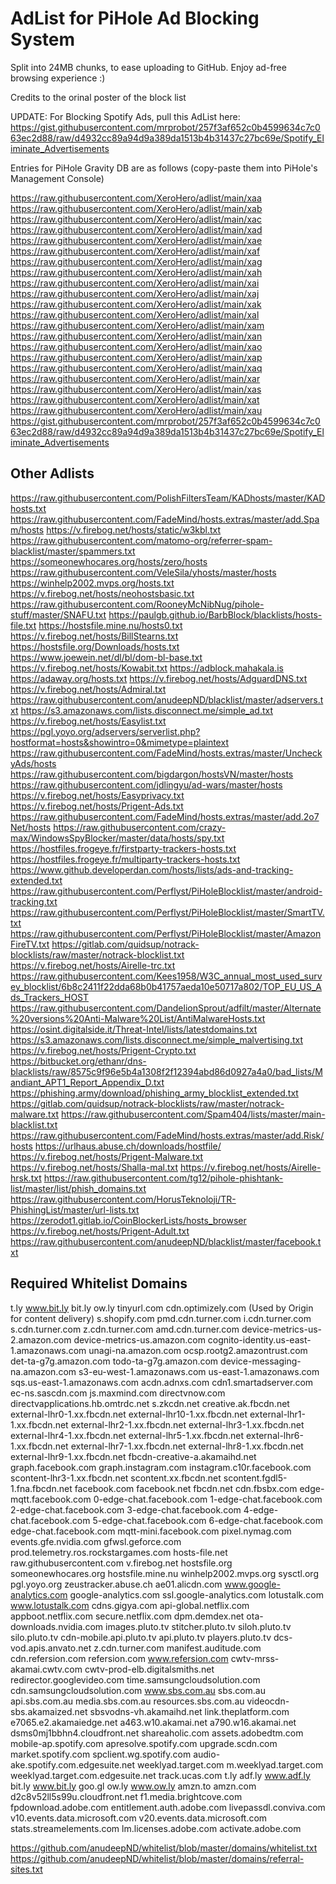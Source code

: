 # AdList for PiHole Ad Blocking System

Split into 24MB chunks, to ease uploading to GitHub. Enjoy ad-free browsing experience :) 

Credits to the orinal poster of the block list

UPDATE: For Blocking Spotify Ads, pull this AdList here: https://gist.githubusercontent.com/mrprobot/257f3af652c0b4599634c7c063ec2d88/raw/d4932cc89a94d9a389da1513b4b31437c27bc69e/Spotify_Eliminate_Advertisements


Entries for PiHole Gravity DB are as follows (copy-paste them into PiHole's Management Console)

https://raw.githubusercontent.com/XeroHero/adlist/main/xaa
https://raw.githubusercontent.com/XeroHero/adlist/main/xab
https://raw.githubusercontent.com/XeroHero/adlist/main/xac
https://raw.githubusercontent.com/XeroHero/adlist/main/xad
https://raw.githubusercontent.com/XeroHero/adlist/main/xae
https://raw.githubusercontent.com/XeroHero/adlist/main/xaf
https://raw.githubusercontent.com/XeroHero/adlist/main/xag
https://raw.githubusercontent.com/XeroHero/adlist/main/xah
https://raw.githubusercontent.com/XeroHero/adlist/main/xai
https://raw.githubusercontent.com/XeroHero/adlist/main/xaj
https://raw.githubusercontent.com/XeroHero/adlist/main/xak
https://raw.githubusercontent.com/XeroHero/adlist/main/xal
https://raw.githubusercontent.com/XeroHero/adlist/main/xam
https://raw.githubusercontent.com/XeroHero/adlist/main/xan
https://raw.githubusercontent.com/XeroHero/adlist/main/xao
https://raw.githubusercontent.com/XeroHero/adlist/main/xap
https://raw.githubusercontent.com/XeroHero/adlist/main/xaq
https://raw.githubusercontent.com/XeroHero/adlist/main/xar
https://raw.githubusercontent.com/XeroHero/adlist/main/xas
https://raw.githubusercontent.com/XeroHero/adlist/main/xat
https://raw.githubusercontent.com/XeroHero/adlist/main/xau
https://gist.githubusercontent.com/mrprobot/257f3af652c0b4599634c7c063ec2d88/raw/d4932cc89a94d9a389da1513b4b31437c27bc69e/Spotify_Eliminate_Advertisements

## Other Adlists

https://raw.githubusercontent.com/PolishFiltersTeam/KADhosts/master/KADhosts.txt
https://raw.githubusercontent.com/FadeMind/hosts.extras/master/add.Spam/hosts
https://v.firebog.net/hosts/static/w3kbl.txt
https://raw.githubusercontent.com/matomo-org/referrer-spam-blacklist/master/spammers.txt
https://someonewhocares.org/hosts/zero/hosts
https://raw.githubusercontent.com/VeleSila/yhosts/master/hosts
https://winhelp2002.mvps.org/hosts.txt
https://v.firebog.net/hosts/neohostsbasic.txt
https://raw.githubusercontent.com/RooneyMcNibNug/pihole-stuff/master/SNAFU.txt
https://paulgb.github.io/BarbBlock/blacklists/hosts-file.txt
https://hostsfile.mine.nu/hosts0.txt
https://v.firebog.net/hosts/BillStearns.txt
https://hostsfile.org/Downloads/hosts.txt
https://www.joewein.net/dl/bl/dom-bl-base.txt
https://v.firebog.net/hosts/Kowabit.txt
https://adblock.mahakala.is
https://adaway.org/hosts.txt
https://v.firebog.net/hosts/AdguardDNS.txt
https://v.firebog.net/hosts/Admiral.txt
https://raw.githubusercontent.com/anudeepND/blacklist/master/adservers.txt
https://s3.amazonaws.com/lists.disconnect.me/simple_ad.txt
https://v.firebog.net/hosts/Easylist.txt
https://pgl.yoyo.org/adservers/serverlist.php?hostformat=hosts&showintro=0&mimetype=plaintext
https://raw.githubusercontent.com/FadeMind/hosts.extras/master/UncheckyAds/hosts
https://raw.githubusercontent.com/bigdargon/hostsVN/master/hosts
https://raw.githubusercontent.com/jdlingyu/ad-wars/master/hosts
https://v.firebog.net/hosts/Easyprivacy.txt
https://v.firebog.net/hosts/Prigent-Ads.txt
https://raw.githubusercontent.com/FadeMind/hosts.extras/master/add.2o7Net/hosts
https://raw.githubusercontent.com/crazy-max/WindowsSpyBlocker/master/data/hosts/spy.txt
https://hostfiles.frogeye.fr/firstparty-trackers-hosts.txt
https://hostfiles.frogeye.fr/multiparty-trackers-hosts.txt
https://www.github.developerdan.com/hosts/lists/ads-and-tracking-extended.txt
https://raw.githubusercontent.com/Perflyst/PiHoleBlocklist/master/android-tracking.txt
https://raw.githubusercontent.com/Perflyst/PiHoleBlocklist/master/SmartTV.txt
https://raw.githubusercontent.com/Perflyst/PiHoleBlocklist/master/AmazonFireTV.txt
https://gitlab.com/quidsup/notrack-blocklists/raw/master/notrack-blocklist.txt
https://v.firebog.net/hosts/Airelle-trc.txt
https://raw.githubusercontent.com/Kees1958/W3C_annual_most_used_survey_blocklist/6b8c2411f22dda68b0b41757aeda10e50717a802/TOP_EU_US_Ads_Trackers_HOST
https://raw.githubusercontent.com/DandelionSprout/adfilt/master/Alternate%20versions%20Anti-Malware%20List/AntiMalwareHosts.txt
https://osint.digitalside.it/Threat-Intel/lists/latestdomains.txt
https://s3.amazonaws.com/lists.disconnect.me/simple_malvertising.txt
https://v.firebog.net/hosts/Prigent-Crypto.txt
https://bitbucket.org/ethanr/dns-blacklists/raw/8575c9f96e5b4a1308f2f12394abd86d0927a4a0/bad_lists/Mandiant_APT1_Report_Appendix_D.txt
https://phishing.army/download/phishing_army_blocklist_extended.txt
https://gitlab.com/quidsup/notrack-blocklists/raw/master/notrack-malware.txt
https://raw.githubusercontent.com/Spam404/lists/master/main-blacklist.txt
https://raw.githubusercontent.com/FadeMind/hosts.extras/master/add.Risk/hosts
https://urlhaus.abuse.ch/downloads/hostfile/
https://v.firebog.net/hosts/Prigent-Malware.txt
https://v.firebog.net/hosts/Shalla-mal.txt
https://v.firebog.net/hosts/Airelle-hrsk.txt
https://raw.githubusercontent.com/tg12/pihole-phishtank-list/master/list/phish_domains.txt
https://raw.githubusercontent.com/HorusTeknoloji/TR-PhishingList/master/url-lists.txt
https://zerodot1.gitlab.io/CoinBlockerLists/hosts_browser
https://v.firebog.net/hosts/Prigent-Adult.txt
https://raw.githubusercontent.com/anudeepND/blacklist/master/facebook.txt

## Required Whitelist Domains
t.ly
www.bit.ly
bit.ly
ow.ly
tinyurl.com
cdn.optimizely.com (Used by Origin for content delivery)
s.shopify.com
pmd.cdn.turner.com
i.cdn.turner.com
s.cdn.turner.com
z.cdn.turner.com
amd.cdn.turner.com
device-metrics-us-2.amazon.com
device-metrics-us.amazon.com
cognito-identity.us-east-1.amazonaws.com
unagi-na.amazon.com
ocsp.rootg2.amazontrust.com
det-ta-g7g.amazon.com
todo-ta-g7g.amazon.com
device-messaging-na.amazon.com
s3-eu-west-1.amazonaws.com
us-east-1.amazonaws.com
sqs.us-east-1.amazonaws.com
acdn.adnxs.com
cdn1.smartadserver.com
ec-ns.sascdn.com
js.maxmind.com
directvnow.com
directvapplications.hb.omtrdc.net
s.zkcdn.net
creative.ak.fbcdn.net
external-lhr0-1.xx.fbcdn.net
external-lhr10-1.xx.fbcdn.net
external-lhr1-1.xx.fbcdn.net
external-lhr2-1.xx.fbcdn.net
external-lhr3-1.xx.fbcdn.net
external-lhr4-1.xx.fbcdn.net
external-lhr5-1.xx.fbcdn.net
external-lhr6-1.xx.fbcdn.net
external-lhr7-1.xx.fbcdn.net
external-lhr8-1.xx.fbcdn.net
external-lhr9-1.xx.fbcdn.net
fbcdn-creative-a.akamaihd.net
graph.facebook.com
graph.instagram.com
instagram.c10r.facebook.com
scontent-lhr3-1.xx.fbcdn.net
scontent.xx.fbcdn.net
scontent.fgdl5-1.fna.fbcdn.net
facebook.com
facebook.net
fbcdn.net
cdn.fbsbx.com
edge-mqtt.facebook.com
0-edge-chat.facebook.com
1-edge-chat.facebook.com
2-edge-chat.facebook.com
3-edge-chat.facebook.com
4-edge-chat.facebook.com
5-edge-chat.facebook.com
6-edge-chat.facebook.com
edge-chat.facebook.com
mqtt-mini.facebook.com
pixel.nymag.com
events.gfe.nvidia.com
gfwsl.geforce.com
prod.telemetry.ros.rockstargames.com
hosts-file.net
raw.githubusercontent.com
v.firebog.net
hostsfile.org
someonewhocares.org
hostsfile.mine.nu
winhelp2002.mvps.org
sysctl.org
pgl.yoyo.org
zeustracker.abuse.ch
ae01.alicdn.com
www.google-analytics.com
google-analytics.com
ssl.google-analytics.com
lotustalk.com
www.lotustalk.com
cdns.gigya.com
api-global.netflix.com
appboot.netflix.com
secure.netflix.com
dpm.demdex.net
ota-downloads.nvidia.com
images.pluto.tv
stitcher.pluto.tv
siloh.pluto.tv
silo.pluto.tv
cdn-mobile.api.pluto.tv
api.pluto.tv
players.pluto.tv
dcs-vod.apis.anvato.net
z.cdn.turner.com
manifest.auditude.com
cdn.refersion.com
refersion.com
www.refersion.com
cwtv-mrss-akamai.cwtv.com
cwtv-prod-elb.digitalsmiths.net
redirector.googlevideo.com
time.samsungcloudsolution.com
cdn.samsungcloudsolution.com
www.sbs.com.au
sbs.com.au
api.sbs.com.au
media.sbs.com.au
resources.sbs.com.au
videocdn-sbs.akamaized.net
sbsvodns-vh.akamaihd.net
link.theplatform.com
e7065.e2.akamaiedge.net
a463.w10.akamai.net
a790.w16.akamai.net
dsms0mj1bbhn4.cloudfront.net
shareaholic.com
assets.adobedtm.com
mobile-ap.spotify.com
apresolve.spotify.com
upgrade.scdn.com
market.spotify.com
spclient.wg.spotify.com
audio-ake.spotify.com.edgesuite.net
weeklyad.target.com
m.weeklyad.target.com
weeklyad.target.com.edgesuite.net
track.ucas.com
t.ly
adf.ly
www.adf.ly
bit.ly
www.bit.ly
goo.gl
ow.ly
www.ow.ly
amzn.to
amzn.com
d2c8v52ll5s99u.cloudfront.net
f1.media.brightcove.com
fpdownload.adobe.com
entitlement.auth.adobe.com
livepassdl.conviva.com
v10.events.data.microsoft.com
v20.events.data.microsoft.com
stats.streamelements.com
lm.licenses.adobe.com
activate.adobe.com

https://github.com/anudeepND/whitelist/blob/master/domains/whitelist.txt
https://github.com/anudeepND/whitelist/blob/master/domains/referral-sites.txt
